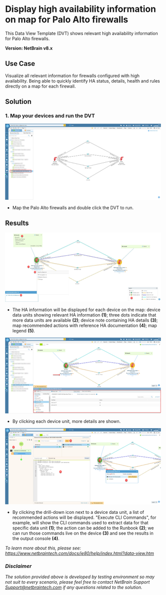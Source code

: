# Display high availability information on map for Palo Alto firewalls
This Data View Template (DVT) shows relevant high availability information for Palo Alto firewalls.

**Version: NetBrain v8.x**

## Use Case
Visualize all relevant information for firewalls configured with high availability. Being able to quickly identify HA status, details, health and rules directly on a map for each firewall.

## Solution

### 1. Map your devices and run the DVT
![](images/map_devices.png)
* Map the Palo Alto firewalls and double click the DVT to run.

## Results
![](images/dvt_overview.png)
* The HA information will be displayed for each device on the map: device data units showing relevant HA information **(1)**; three dots indicate that more data units are available **(2)**; device note containing HA details **(3)**; map recommended actions with reference HA documentation **(4)**; map legend **(5)**. 

![](images/device_unit_details.png)
* By clicking each device unit, more details are shown.

![](images/drill_down.png)
* By clicking the drill-down icon next to a device data unit, a list of recommended actions will be displayed. "Execute CLI Commands", for example, will show the CLI commands used to extract data for that specific data unit **(1)**; the action can be added to the Runbook **(2)**; we can run those commands live on the device **(3)** and see the results in the output console **(4)**.

*To learn more about this, please see: https://www.netbraintech.com/docs/ie80/help/index.html?data-view.htm*

### *Disclaimer*
*The solution provided above is developed by testing environment so may not suit to every scenario, please feel free to contact NetBrain Support <Support@netbraintech.com> if any questions related to the solution.* 